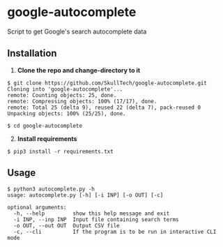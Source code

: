 # google-autocomplete
Script to get Google's search autocomplete data


## Installation

1. __Clone the repo and change-directory to it__
```console
$ git clone https://github.com/SkullTech/google-autocomplete.git
Cloning into 'google-autocomplete'...
remote: Counting objects: 25, done.
remote: Compressing objects: 100% (17/17), done.
remote: Total 25 (delta 9), reused 22 (delta 7), pack-reused 0
Unpacking objects: 100% (25/25), done.

$ cd google-autocomplete
```

2. __Install requirements__
```console
$ pip3 install -r requirements.txt
```

## Usage

```console
$ python3 autocomplete.py -h 
usage: autocomplete.py [-h] [-i INP] [-o OUT] [-c]

optional arguments:
  -h, --help         show this help message and exit
  -i INP, --inp INP  Input file containing search terms
  -o OUT, --out OUT  Output CSV file
  -c, --cli          If the program is to be run in interactive CLI mode
```
